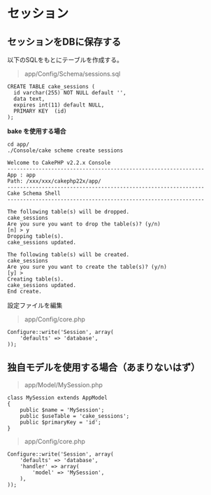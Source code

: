 # セッション


## セッションをDBに保存する
以下のSQLをもとにテーブルを作成する。
> app/Config/Schema/sessions.sql  

```
CREATE TABLE cake_sessions (
  id varchar(255) NOT NULL default '',
  data text,
  expires int(11) default NULL,
  PRIMARY KEY  (id)
);
```

**bake を使用する場合**  

```
cd app/
./Console/cake scheme create sessions  

Welcome to CakePHP v2.2.x Console
---------------------------------------------------------------
App : app
Path: /xxx/xxx/cakephp22x/app/
---------------------------------------------------------------
Cake Schema Shell
---------------------------------------------------------------

The following table(s) will be dropped.
cake_sessions
Are you sure you want to drop the table(s)? (y/n)
[n] > y
Dropping table(s).
cake_sessions updated.

The following table(s) will be created.
cake_sessions
Are you sure you want to create the table(s)? (y/n)
[y] >
Creating table(s).
cake_sessions updated.
End create.
```



設定ファイルを編集  
> app/Config/core.php  

```
Configure::write('Session', array(
    'defaults' => 'database',
));
```




## 独自モデルを使用する場合（あまりないはず）
> app/Model/MySession.php

```
class MySession extends AppModel
{
    public $name = 'MySession';
    public $useTable = 'cake_sessions';
    public $primaryKey = 'id';
}
```

> app/Config/core.php  

```
Configure::write('Session', array(
    'defaults' => 'database',
    'handler' => array(
        'model' => 'MySession',
    ),
));
```

